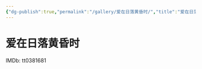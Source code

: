 ```yaml
---
{"dg-publish":true,"permalink":"/gallery/爱在日落黄昏时/","title":"爱在日落黄昏时","created":"2025-06-16T14:31:18.299+08:00"}
---
```



# 爱在日落黄昏时

IMDb: tt0381681
